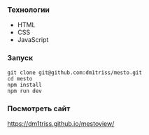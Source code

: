 ### Технологии

* HTML
* CSS
* JavaScript 
### Запуск

```
git clone git@github.com:dm1triss/mesto.git
cd mesto
npm install
npm run dev
```
### Посмотреть сайт
https://dm1triss.github.io/mestoview/
